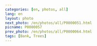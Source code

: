```yaml
---
categories: [en, photos, all]
lang: en
layout: photo
next_photo: /en/photos/all/P0000051.html
picname: P0000057
prev_photo: /en/photos/all/P0000064.html
tags: [Bank, Trees]
---
```

